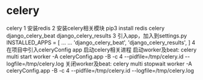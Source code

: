 # celery
celery
1 安装redis
2 安装celery相关模块
pip3 install redis celery  django_celery_beat django_celery_results
3 引入app，加入到settings.py
  INSTALLED_APPS = [
  ... ...
  'django_celery_beat',
  'django_celery_results',
  ]
  4 在项目中引入celeryConfig app
    启动celery相关进程
    启动worker及beat:
    celery multi start worker -A celeryConfig.app -B -c 4 --pidfile=/tmp/celery.id --logfile=/tmp/celery.log
    关闭worker及beat:
    celery multi stopwait worker -A celeryConfig.app -B -c 4 --pidfile=/tmp/celery.id --logfile=/tmp/celery.log
